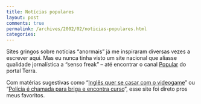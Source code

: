 ```yaml
---
title: Notícias populares
layout: post
comments: true
permalink: /archives/2002/02/noticias-populares.html
categories:
---
```

Sites gringos sobre notícias &#8220;anormais&#8221; já me inspiraram diversas vezes a escrever aqui. Mas eu nunca tinha visto um site nacional que aliasse qualidade jornalística a &#8220;senso freak&#8221; &#8211; até encontrar o canal <a href=http://www.terra.com.br/noticias/popular/ >Popular</a> do portal Terra.

Com matérias sugestivas como &#8220;<a href=http://www.terra.com.br/noticias/popular/2002/02/27/005.htm >Inglês quer se casar com o videogame</a>&#8221; ou &#8220;<a href=http://www.terra.com.br/noticias/popular/2002/02/27/004.htm >Polícia é chamada para briga e encontra curso</a>&#8220;, esse site foi direto pros meus favoritos.